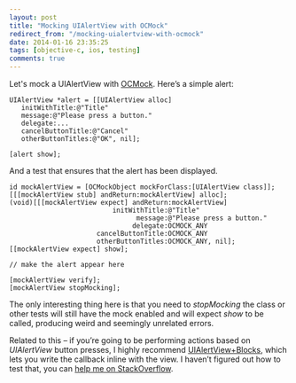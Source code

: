 ```yaml
---
layout: post
title: "Mocking UIAlertView with OCMock"
redirect_from: "/mocking-uialertview-with-ocmock"
date: 2014-01-16 23:35:25
tags: [objective-c, ios, testing]
comments: true
---
```

Let's mock a UIAlertView with [OCMock](http://ocmock.org/). Here’s a simple alert:

```objc
UIAlertView *alert = [[UIAlertView alloc]
   initWithTitle:@"Title"
   message:@"Please press a button."
   delegate:...
   cancelButtonTitle:@"Cancel"
   otherButtonTitles:@"OK", nil];

[alert show];
```

And a test that ensures that the alert has been displayed.

```objc
id mockAlertView = [OCMockObject mockForClass:[UIAlertView class]];
[[[mockAlertView stub] andReturn:mockAlertView] alloc];
(void)[[[mockAlertView expect] andReturn:mockAlertView]
                          initWithTitle:@"Title"
                                message:@"Please press a button."
                               delegate:OCMOCK_ANY
                      cancelButtonTitle:OCMOCK_ANY
                      otherButtonTitles:OCMOCK_ANY, nil];
[[mockAlertView expect] show];

// make the alert appear here

[mockAlertView verify];
[mockAlertView stopMocking];
```

The only interesting thing here is that you need to _stopMocking_ the class or other tests will still have the mock enabled and will expect _show_ to be called, producing weird and seemingly unrelated errors.

Related to this – if you’re going to be performing actions based on _UIAlertView_ button presses, I highly recommend [UIAlertView+Blocks](https://github.com/ryanmaxwell/UIAlertView-Blocks), which lets you write the callback inline with the view. I haven’t figured out how to test that, you can [help me on StackOverflow](http://stackoverflow.com/questions/21174836/how-can-i-mock-a-uialertview-with-a-callback).
